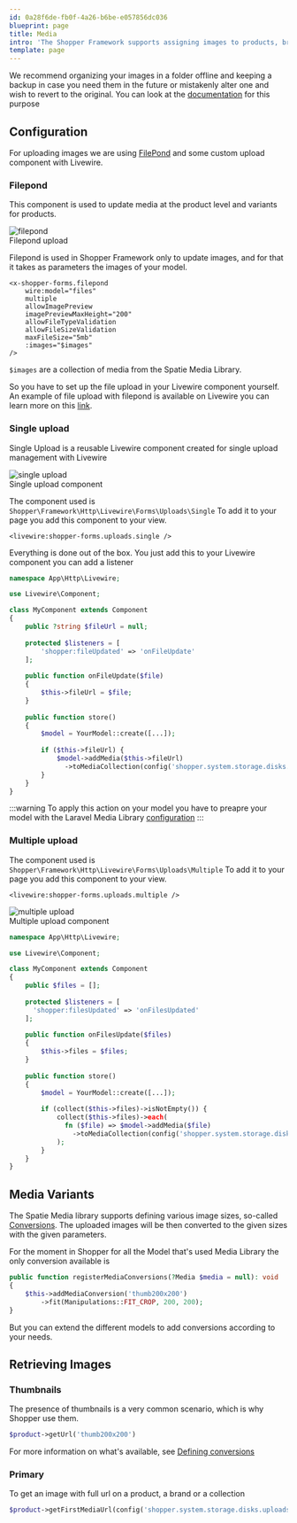 ```yaml
---
id: 0a28f6de-fb0f-4a26-b6be-e057856dc036
blueprint: page
title: Media
intro: 'The Shopper Framework supports assigning images to products, brands, collections and categories. It is an additional layer provided by the framework with the help of the [Spatie Media Library](https://spatie.be/docs/laravel-medialibrary)'
template: page
---
```

We recommend organizing your images in a folder offline and keeping a backup in case you need them in the future or mistakenly alter one and wish to revert to the original. You can look at the [documentation](/configuration#update-configurations) for this purpose

## Configuration

For uploading images we are using [FilePond](https://pqina.nl/) and some custom upload component with Livewire.

### Filepond

This component is used to update media at the product level and variants for products.
<div class="screenshot">
  <img src="/img/filepond.png" alt="filepond">
  <div class="caption">Filepond upload</div>
</div>

Filepond is used in Shopper Framework only to update images, and for that it takes as parameters the images of your model.

```blade
<x-shopper-forms.filepond
    wire:model="files"
    multiple
    allowImagePreview
    imagePreviewMaxHeight="200"
    allowFileTypeValidation
    allowFileSizeValidation
    maxFileSize="5mb"
    :images="$images"
/>
```

`$images` are a collection of media from the Spatie Media Library.

So you have to set up the file upload in your Livewire component yourself. An example of file upload with filepond is available on Livewire you can learn more on this [link](https://www.laravel-livewire.com/screencasts/s5-integrating-with-filepond).

### Single upload

Single Upload is a reusable Livewire component created for single upload management with Livewire
<div class="screenshot">
  <img src="/img/single-upload.png" alt="single upload">
  <div class="caption">Single upload component</div>
</div>

The component used is `Shopper\Framework\Http\Livewire\Forms\Uploads\Single` To add it to your page you add this component to your view.

```blade
<livewire:shopper-forms.uploads.single />
```

Everything is done out of the box. You just add this to your Livewire component you can add a listener

```php
namespace App\Http\Livewire;

use Livewire\Component;

class MyComponent extends Component
{
	public ?string $fileUrl = null;
  	
	protected $listeners = [
      	'shopper:fileUpdated' => 'onFileUpdate'
    ];
  
	public function onFileUpdate($file)
    {
        $this->fileUrl = $file;
    }
	
	public function store()
	{
		$model = YourModel::create([...]);
      
		if ($this->fileUrl) {
			$model->addMedia($this->fileUrl)
              ->toMediaCollection(config('shopper.system.storage.disks.uploads'));
        }
    }
}
```

:::warning
To apply this action on your model you have to preapre your model with the Laravel Media Library [configuration](https://spatie.be/docs/laravel-medialibrary/v10/basic-usage/preparing-your-model)
:::

### Multiple upload

The component used is `Shopper\Framework\Http\Livewire\Forms\Uploads\Multiple` To add it to your page you add this component to your view.

```blade
<livewire:shopper-forms.uploads.multiple />
```

<div class="screenshot">
  <img src="/img/multiple-upload.png" alt="multiple upload">
  <div class="caption">Multiple upload component</div>
</div>

```php
namespace App\Http\Livewire;

use Livewire\Component;

class MyComponent extends Component
{
	public $files = [];
  	
	protected $listeners = [
      'shopper:filesUpdated' => 'onFilesUpdated'
    ];
  
	public function onFilesUpdate($files)
    {
        $this->files = $files;
    }
	
	public function store()
	{
		$model = YourModel::create([...]);
      
		if (collect($this->files)->isNotEmpty()) {
			collect($this->files)->each(
              fn ($file) => $model->addMedia($file)
              	->toMediaCollection(config('shopper.system.storage.disks.uploads'))
            );
        }
    }
}
```

## Media Variants

The Spatie Media library supports defining various image sizes, so-called [Conversions](https://spatie.be/docs/laravel-medialibrary/v10/converting-images/defining-conversions). The uploaded images will be then converted to the given sizes with the given parameters.

For the moment in Shopper for all the Model that's used Media Library the only conversion available is

```php
public function registerMediaConversions(?Media $media = null): void
{
	$this->addMediaConversion('thumb200x200')
      	->fit(Manipulations::FIT_CROP, 200, 200);
}
```

But you can extend the different models to add conversions according to your needs.

## Retrieving Images

### Thumbnails
The presence of thumbnails is a very common scenario, which is why Shopper use them. 

```php
$product->getUrl('thumb200x200')
```

For more information on what's available, see [Defining conversions](https://spatie.be/docs/laravel-medialibrary/v10/converting-images/defining-conversions#content-using-multiple-conversions)

### Primary

To get an image with full url on a product, a brand or a collection 

```php
$product->getFirstMediaUrl(config('shopper.system.storage.disks.uploads'))
```